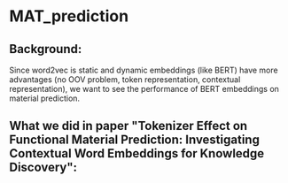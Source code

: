 # MAT_prediction
## Background:

Since word2vec is static and dynamic embeddings (like BERT) have more advantages (no OOV problem, token representation, contextual representation), we want to see the performance of BERT embeddings on material prediction.

## What we did in paper "Tokenizer Effect on Functional Material Prediction: Investigating Contextual Word Embeddings for Knowledge Discovery":



